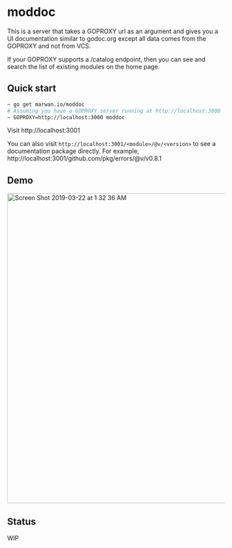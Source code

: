 # moddoc

This is a server that takes a GOPROXY url as an argument and gives you a UI documentation similar to godoc.org except all data comes from the GOPROXY and not from VCS. 

If your GOPROXY supports a /catalog endpoint, then you can see and search the list of existing modules on the home page. 

## Quick start

```bash
~ go get marwan.io/moddoc
# Assuming you have a GOPROXY server running at http://localhost:3000
~ GOPROXY=http://localhost:3000 moddoc
```

Visit http://localhost:3001 

You can also visit `http://localhost:3001/<module>/@v/<version>`  to see a documentation package directly. 
For example, http://localhost:3001/github.com/pkg/errors/@v/v0.8.1

## Demo

[<img width="717" alt="Screen Shot 2019-03-22 at 1 32 36 AM" src="https://user-images.githubusercontent.com/16294261/54802943-d3b6c080-4c43-11e9-8886-a294e8ed8daa.png">](https://vimeo.com/325806835)

## Status

WIP

